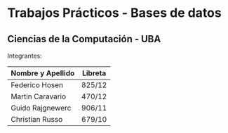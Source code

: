 # Trabajos Prácticos - Bases de datos #
## Ciencias de la Computación - UBA ##

Integrantes:

| Nombre y Apellido | Libreta |
| ----------------  |  -------|
| Federico Hosen    | 825/12  |
| Martin Caravario  | 470/12  |
| Guido Rajgnewerc  | 906/11  |
| Christian Russo   | 679/10  |